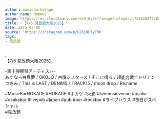 ```yaml
---
author: musicbarhokage
author_name: HOKAGE
image: https://res.cloudinary.com/ds9j0yzsf/image/upload/v1759820277/DJ6jHFiyT9H.jpg
title: "【7/5 見放題大阪2025】"
date: 2025-07-05
source: 'https://instagram.com/p/DJ6jHFiyT9H'
tags:
- 見放題
---
```

.<br>
【7/5 見放題大阪2025】

-第十弾解禁アーティスト-<br>
あすなろ白昼夢 / OKOJO / 古墳シスターズ / そこに鳴る / 超能力戦士ドリアン<br>
つきみ / This is LAST / DENIMS / TRACK15 / moon drop / Re:name

#MusicBarHOKAGE #HOKAGE #ホカゲ #火影 #livemusicvenue #osaka #osakabar #livepub #japan #pub #bar #rockbar #ライブハウス #毎日がスペシャル<br>
#見放題